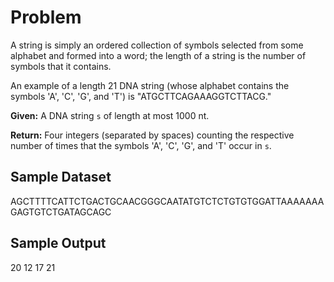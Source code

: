 # Problem

A string is simply an ordered collection of symbols selected from some alphabet and formed into a word; the length of a string is the number of symbols that it contains.

An example of a length 21 DNA string (whose alphabet contains the symbols 'A', 'C', 'G', and 'T') is "ATGCTTCAGAAAGGTCTTACG."

**Given:** A DNA string `s` of length at most 1000 nt.

**Return:** Four integers (separated by spaces) counting the respective number of times that the symbols 'A', 'C', 'G', and 'T' occur in `s`.

## Sample Dataset

AGCTTTTCATTCTGACTGCAACGGGCAATATGTCTCTGTGTGGATTAAAAAAAGAGTGTCTGATAGCAGC

## Sample Output

20 12 17 21